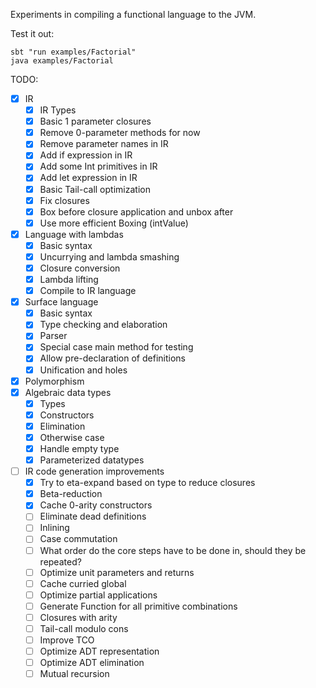 Experiments in compiling a functional language to the JVM.

Test it out:
```
sbt "run examples/Factorial"
java examples/Factorial
```

TODO:
- [x] IR
  - [x] IR Types
  - [x] Basic 1 parameter closures
  - [x] Remove 0-parameter methods for now
  - [x] Remove parameter names in IR
  - [x] Add if expression in IR
  - [x] Add some Int primitives in IR
  - [x] Add let expression in IR
  - [x] Basic Tail-call optimization
  - [x] Fix closures
  - [x] Box before closure application and unbox after
  - [x] Use more efficient Boxing (intValue)
- [x] Language with lambdas
  - [x] Basic syntax
  - [x] Uncurrying and lambda smashing
  - [x] Closure conversion
  - [x] Lambda lifting
  - [x] Compile to IR language
- [x] Surface language
  - [x] Basic syntax
  - [x] Type checking and elaboration
  - [x] Parser
  - [x] Special case main method for testing
  - [x] Allow pre-declaration of definitions
  - [x] Unification and holes
- [x] Polymorphism
- [x] Algebraic data types
  - [x] Types
  - [x] Constructors
  - [x] Elimination
  - [x] Otherwise case
  - [x] Handle empty type
  - [x] Parameterized datatypes
- [ ] IR code generation improvements
  - [x] Try to eta-expand based on type to reduce closures
  - [x] Beta-reduction
  - [x] Cache 0-arity constructors
  - [ ] Eliminate dead definitions
  - [ ] Inlining
  - [ ] Case commutation
  - [ ] What order do the core steps have to be done in, should they be repeated?
  - [ ] Optimize unit parameters and returns
  - [ ] Cache curried global
  - [ ] Optimize partial applications
  - [ ] Generate Function for all primitive combinations
  - [ ] Closures with arity
  - [ ] Tail-call modulo cons
  - [ ] Improve TCO
  - [ ] Optimize ADT representation
  - [ ] Optimize ADT elimination
  - [ ] Mutual recursion
